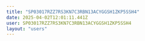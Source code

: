 ```yaml
---
title: "SP03017RZZ7RS3KN7C3RBN13ACYGGSH1ZKP5SSH4"
date: 2025-04-02T12:01:11.441Z
user: SP03017RZZ7RS3KN7C3RBN13ACYGGSH1ZKP5SSH4
layout: "users"
---
```

    